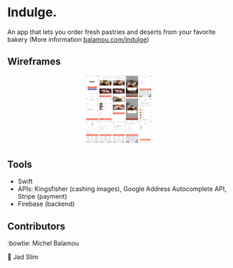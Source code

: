 # Indulge.

  An app that lets you order fresh pastries and deserts from your favorite bakery (More information <a href="http://www.balamou.com">balamou.com/indulge</a>)

## Wireframes

  <p align="center">
  <img src="images/final_design.png" width="30%"/>
  </p>

## Tools

  - Swift
  - APIs: Kingsfisher (cashing images), Google Address Autocomplete API, Stripe (payment)
  - Firebase (backend)

## Contributors
  :bowtie: Michel Balamou

  :man: Jad Slim
